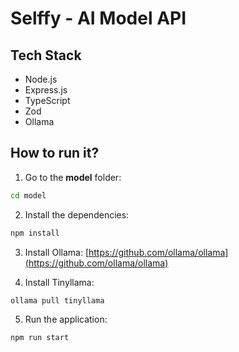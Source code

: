 # Selffy - AI Model API

## Tech Stack
- Node.js
- Express.js
- TypeScript
- Zod
- Ollama

## How to run it?
1. Go to the **model** folder:
```bash
cd model
```

2. Install the dependencies:
```bash
npm install
```

3. Install Ollama:
[https://github.com/ollama/ollama](https://github.com/ollama/ollama)

4. Install Tinyllama:
```bash
ollama pull tinyllama
```

5. Run the application:
```bash
npm run start
```